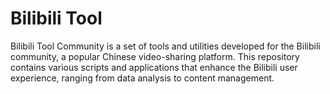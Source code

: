 # Bilibili Tool

Bilibili Tool Community is a set of tools and utilities developed for the Bilibili community, a popular Chinese video-sharing platform. This repository contains various scripts and applications that enhance the Bilibili user experience, ranging from data analysis to content management.

